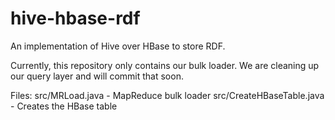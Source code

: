 hive-hbase-rdf
==============

An implementation of Hive over HBase to store RDF.

Currently, this repository only contains our bulk loader. We are cleaning up our query layer and will commit that soon.

Files:
src/MRLoad.java - MapReduce bulk loader
src/CreateHBaseTable.java - Creates the HBase table